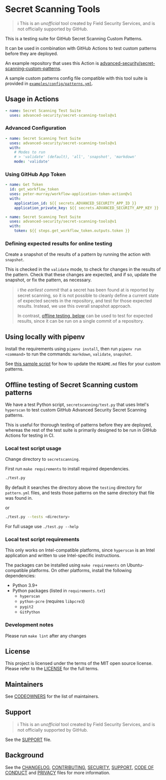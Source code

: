 # Secret Scanning Tools

> ℹ️ This is an _unofficial_ tool created by Field Security Services, and is not officially supported by GitHub.

This is a testing suite for GitHub Secret Scanning Custom Patterns.

It can be used in combination with GitHub Actions to test custom patterns before they are deployed.

An example repository that uses this Action is [advanced-security/secret-scanning-custom-patterns](https://github.com/advanced-security/secret-scanning-custom-patterns).

A sample custom patterns config file compatible with this tool suite is provided in [`examples/config/patterns.yml`](examples/config/patterns.yml).

## Usage in Actions

```yaml
- name: Secret Scanning Test Suite
  uses: advanced-security/secret-scanning-tools@v1
```

### Advanced Configuration

```yaml
- name: Secret Scanning Test Suite
  uses: advanced-security/secret-scanning-tools@v1
  with:
    # Modes to run
    # > 'validate' (default), 'all', 'snapshot', 'markdown'
    mode: 'validate'
```

### Using GitHub App Token

```yaml
- name: Get Token
  id: get_workflow_token
  uses: peter-murray/workflow-application-token-action@v1
  with:
    application_id: ${{ secrets.ADVANCED_SECURITY_APP_ID }}
    application_private_key: ${{ secrets.ADVANCED_SECURITY_APP_KEY }}

- name: Secret Scanning Test Suite
  uses: advanced-security/secret-scanning-tools@v1
  with:
    token: ${{ steps.get_workflow_token.outputs.token }}
```

### Defining expected results for online testing

Create a snapshot of the results of a pattern by running the action with `snapshot`.

This is checked in the `validate` mode, to check for changes in the results of the pattern. Check that these changes are expected, and if so, update the snapshot, or fix the pattern, as necessary.

> ℹ️ the _earliest commit_ that a secret has been found at is reported by secret scanning, so it is not possible to cleanly define a current state of expected secrets in the repository, and test for those expected results. Instead, we use this overall snapshot approach.
>
> In contrast, [offline testing, below](#offline-testing-of-secret-scanning-custom-patterns) can be used to test for expected results, since it can be run on a single commit of a repository.

## Using locally with pipenv

Install the requirements using `pipenv install`, then run `pipenv run <command>` to run the commands: `markdown`, `validate`, `snapshot`.

See [this sample script](./examples/update_custom_patterns_readme.sh) for how to update the `README.md` files for your custom patterns.

## Offline testing of Secret Scanning custom patterns

We have a test Python script, `secretscanning/test.py` that uses Intel's `hyperscan` to test custom GitHub Advanced Security Secret Scanning patterns.

This is useful for thorough testing of patterns before they are deployed, whereas the rest of the test suite is primarily designed to be run in GitHub Actions for testing in CI.

### Local test script usage

Change directory to `secretscanning`.

First run `make requirements` to install required dependencies.

``` bash
./test.py
```

By default it searches the directory above the `testing` directory for `pattern.yml` files, and tests those patterns on the same directory that file was found in.

or

``` bash
./test.py --tests <directory>
```

For full usage use `./test.py --help`

### Local test script requirements

This only works on Intel-compatible platforms, since `hyperscan` is an Intel application and written to use Intel-specific instructions.

The packages can be installed using `make requirements` on Ubuntu-compatible platforms. On other platforms, install the following dependencies:

* Python 3.9+
* Python packages (listed in `requirements.txt`)
  * `hyperscan`
  * `python-pcre` (requires `libpcre3`)
  * `pygit2`
  * `GitPython`

### Development notes

Please run `make lint` after any changes

## License

This project is licensed under the terms of the MIT open source license. Please refer to the [LICENSE](LICENSE) for the full terms.

## Maintainers

See [CODEOWNERS](CODEOWNERS) for the list of maintainers.

## Support

> ℹ️ This is an _unofficial_ tool created by Field Security Services, and is not officially supported by GitHub.

See the [SUPPORT](SUPPORT.md) file.

## Background

See the [CHANGELOG](CHANGELOG.md), [CONTRIBUTING](CONTRIBUTING.md), [SECURITY](SECURITY.md), [SUPPORT](SUPPORT.md), [CODE OF CONDUCT](CODE_OF_CONDUCT.md) and [PRIVACY](PRIVACY.md) files for more information.
